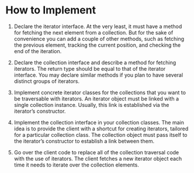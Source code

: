 # How to Implement
1. Declare the iterator interface. At the very least, it must have a method for fetching the next element from a collection. But for the sake of convenience you can add a couple of other methods, such as fetching the previous element, tracking the current position, and checking the end of the iteration.

1. Declare the collection interface and describe a method for fetching iterators. The return type should be equal to that of the iterator interface. You may declare similar methods if you plan to have several distinct groups of iterators.

1. Implement concrete iterator classes for the collections that you want to be traversable with iterators. An iterator object must be linked with a single collection instance. Usually, this link is established via the iterator’s constructor.

1. Implement the collection interface in your collection classes. The main idea is to provide the client with a shortcut for creating iterators, tailored for a particular collection class. The collection object must pass itself to the iterator’s constructor to establish a link between them.

1. Go over the client code to replace all of the collection traversal code with the use of iterators. The client fetches a new iterator object each time it needs to iterate over the collection elements.